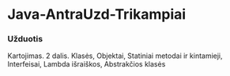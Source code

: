 # Java-AntraUzd-Trikampiai
### Užduotis
Kartojimas. 2 dalis. Klasės, Objektai, Statiniai metodai ir kintamieji, Interfeisai, Lambda išraiškos, Abstrakčios klasės